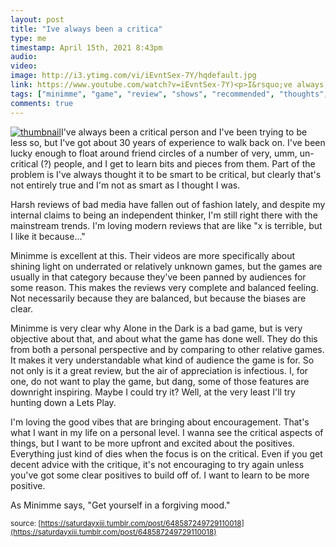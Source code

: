 ```yaml
---
layout: post
title: "Ive always been a critica"
type: me
timestamp: April 15th, 2021 8:43pm
audio: 
video: 
image: http://i3.ytimg.com/vi/iEvntSex-7Y/hqdefault.jpg
link: https://www.youtube.com/watch?v=iEvntSex-7Y)<p>I&rsquo;ve always been a critical person and I&rsquo;ve been trying to be less so, but I&rsquo;ve got about 30 years of experience to walk back on.  I&rsquo;ve been lucky enough to float around friend circles of a number of very, umm, un-critical (?
tags: ["minimme", "game", "review", "shows", "recommended", "thoughts", "Youtube", "personal"]
comments: true
---
```

[![thumbnail](http://i3.ytimg.com/vi/iEvntSex-7Y/hqdefault.jpg)](https://www.youtube.com/watch?v=iEvntSex-7Y)I've always been a critical person and I've been trying to be less so, but I've got about 30 years of experience to walk back on.  I've been lucky enough to float around friend circles of a number of very, umm, un-critical (?) people, and I get to learn bits and pieces from them.  Part of the problem is I've always thought it to be smart to be critical, but clearly that's not entirely true and I'm not as smart as I thought I was.  

Harsh reviews of bad media have fallen out of fashion lately, and despite my internal claims to being an independent thinker, I'm still right there with the mainstream trends.  I'm loving modern reviews that are like "x is terrible, but I like it because&hellip;"  

Minimme is excellent at this.  Their videos are more specifically about shining light on underrated or relatively unknown games, but the games are usually in that category because they've been panned by audiences for some reason.  This makes the reviews very complete and balanced feeling.  Not necessarily because they are balanced, but because the biases are clear.  

Minimme is very clear why Alone in the Dark is a bad game, but is very objective about that, and about what the game has done well.  They do this from both a personal perspective and by comparing to other relative games.   It makes it very understandable what kind of audience the game is for.  So not only is it a great review, but the air of appreciation is infectious.  I, for one, do not want to play the game, but dang, some of those features are downright inspiring.  Maybe I could try it?  Well, at the very least I'll try hunting down a Lets Play.

I'm loving the good vibes that are bringing about encouragement.  That's what I want in my life on a personal level.  I wanna see the critical aspects of things, but I want to be more upfront and excited about the positives.  Everything just kind of dies when the focus is on the critical.  Even if you get decent advice with the critique, it's not encouraging to try again unless you've got some clear positives to build off of.  I want to learn to be more positive.

As Minimme says, "Get yourself in a forgiving mood."

<small>source: [https://saturdayxiii.tumblr.com/post/648587249729110018](https://saturdayxiii.tumblr.com/post/648587249729110018)</small>